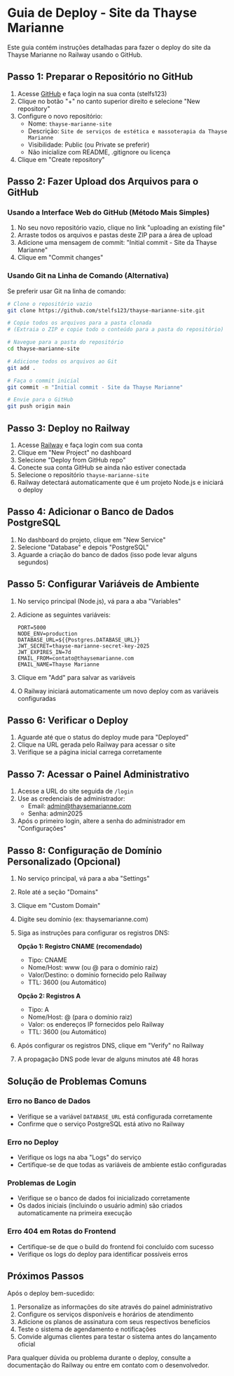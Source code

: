 # Guia de Deploy - Site da Thayse Marianne

Este guia contém instruções detalhadas para fazer o deploy do site da Thayse Marianne no Railway usando o GitHub.

## Passo 1: Preparar o Repositório no GitHub

1. Acesse [GitHub](https://github.com) e faça login na sua conta (stelfs123)
2. Clique no botão "+" no canto superior direito e selecione "New repository"
3. Configure o novo repositório:
   - Nome: `thayse-marianne-site`
   - Descrição: `Site de serviços de estética e massoterapia da Thayse Marianne`
   - Visibilidade: Public (ou Private se preferir)
   - Não inicialize com README, .gitignore ou licença
4. Clique em "Create repository"

## Passo 2: Fazer Upload dos Arquivos para o GitHub

### Usando a Interface Web do GitHub (Método Mais Simples)

1. No seu novo repositório vazio, clique no link "uploading an existing file"
2. Arraste todos os arquivos e pastas deste ZIP para a área de upload
3. Adicione uma mensagem de commit: "Initial commit - Site da Thayse Marianne"
4. Clique em "Commit changes"

### Usando Git na Linha de Comando (Alternativa)

Se preferir usar Git na linha de comando:

```bash
# Clone o repositório vazio
git clone https://github.com/stelfs123/thayse-marianne-site.git

# Copie todos os arquivos para a pasta clonada
# (Extraia o ZIP e copie todo o conteúdo para a pasta do repositório)

# Navegue para a pasta do repositório
cd thayse-marianne-site

# Adicione todos os arquivos ao Git
git add .

# Faça o commit inicial
git commit -m "Initial commit - Site da Thayse Marianne"

# Envie para o GitHub
git push origin main
```

## Passo 3: Deploy no Railway

1. Acesse [Railway](https://railway.app/) e faça login com sua conta
2. Clique em "New Project" no dashboard
3. Selecione "Deploy from GitHub repo"
4. Conecte sua conta GitHub se ainda não estiver conectada
5. Selecione o repositório `thayse-marianne-site`
6. Railway detectará automaticamente que é um projeto Node.js e iniciará o deploy

## Passo 4: Adicionar o Banco de Dados PostgreSQL

1. No dashboard do projeto, clique em "New Service"
2. Selecione "Database" e depois "PostgreSQL"
3. Aguarde a criação do banco de dados (isso pode levar alguns segundos)

## Passo 5: Configurar Variáveis de Ambiente

1. No serviço principal (Node.js), vá para a aba "Variables"
2. Adicione as seguintes variáveis:
   ```
   PORT=5000
   NODE_ENV=production
   DATABASE_URL=${{Postgres.DATABASE_URL}}
   JWT_SECRET=thayse-marianne-secret-key-2025
   JWT_EXPIRES_IN=7d
   EMAIL_FROM=contato@thaysemarianne.com
   EMAIL_NAME=Thayse Marianne
   ```

3. Clique em "Add" para salvar as variáveis
4. O Railway iniciará automaticamente um novo deploy com as variáveis configuradas

## Passo 6: Verificar o Deploy

1. Aguarde até que o status do deploy mude para "Deployed"
2. Clique na URL gerada pelo Railway para acessar o site
3. Verifique se a página inicial carrega corretamente

## Passo 7: Acessar o Painel Administrativo

1. Acesse a URL do site seguida de `/login`
2. Use as credenciais de administrador:
   - Email: admin@thaysemarianne.com
   - Senha: admin2025
3. Após o primeiro login, altere a senha do administrador em "Configurações"

## Passo 8: Configuração de Domínio Personalizado (Opcional)

1. No serviço principal, vá para a aba "Settings"
2. Role até a seção "Domains"
3. Clique em "Custom Domain"
4. Digite seu domínio (ex: thaysemarianne.com)
5. Siga as instruções para configurar os registros DNS:

   **Opção 1: Registro CNAME (recomendado)**
   - Tipo: CNAME
   - Nome/Host: www (ou @ para o domínio raiz)
   - Valor/Destino: o domínio fornecido pelo Railway
   - TTL: 3600 (ou Automático)

   **Opção 2: Registros A**
   - Tipo: A
   - Nome/Host: @ (para o domínio raiz)
   - Valor: os endereços IP fornecidos pelo Railway
   - TTL: 3600 (ou Automático)

6. Após configurar os registros DNS, clique em "Verify" no Railway
7. A propagação DNS pode levar de alguns minutos até 48 horas

## Solução de Problemas Comuns

### Erro no Banco de Dados
- Verifique se a variável `DATABASE_URL` está configurada corretamente
- Confirme que o serviço PostgreSQL está ativo no Railway

### Erro no Deploy
- Verifique os logs na aba "Logs" do serviço
- Certifique-se de que todas as variáveis de ambiente estão configuradas

### Problemas de Login
- Verifique se o banco de dados foi inicializado corretamente
- Os dados iniciais (incluindo o usuário admin) são criados automaticamente na primeira execução

### Erro 404 em Rotas do Frontend
- Certifique-se de que o build do frontend foi concluído com sucesso
- Verifique os logs do deploy para identificar possíveis erros

## Próximos Passos

Após o deploy bem-sucedido:

1. Personalize as informações do site através do painel administrativo
2. Configure os serviços disponíveis e horários de atendimento
3. Adicione os planos de assinatura com seus respectivos benefícios
4. Teste o sistema de agendamento e notificações
5. Convide algumas clientes para testar o sistema antes do lançamento oficial

Para qualquer dúvida ou problema durante o deploy, consulte a documentação do Railway ou entre em contato com o desenvolvedor.
